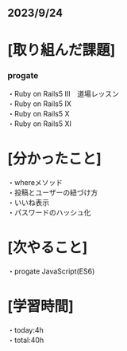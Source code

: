## 2023/9/24

# [取り組んだ課題]
### progate
・Ruby on Rails5 III　道場レッスン  
・Ruby on Rails5 IX  
・Ruby on Rails5 X  
・Ruby on Rails5 XI
# [分かったこと]
・whereメソッド  
・投稿とユーザーの紐づけ方  
・いいね表示  
・パスワードのハッシュ化
# [次やること]
・progate JavaScript(ES6) 
# [学習時間]
・today:4h  
・total:40h

